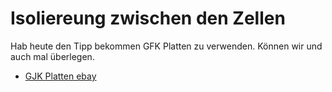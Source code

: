 # Isoliereung zwischen den Zellen

Hab heute den Tipp bekommen GFK Platten zu verwenden. Können wir und auch mal überlegen.

+ [GJK Platten ebay](https://www.ebay.de/itm/264191496994?itmmeta=01J1VQV0XZ581WY5VK1XCFJFAX&hash=item3d830a5322:g:g54AAOSwXHpcYXRC&itmprp=enc%3AAQAJAAAA4IueNQDGPo77Ui9YzMaCXezd9D4Qicv%2FgvuWvXU8qG7Ow3gZh3u%2BpTO%2Frt742XPgBu2kjvrk0lgSfnr8Z2TOVkAPR7HSm%2FcHKh2pjsFw6uAbtLjP5sB%2FWF8HHHDG%2B56z%2Fv0PrH6NCYu5PR2uQ5cNEAAQfsgELZDjEIpbXsvhO87dRpQT0IM8SgkUWZNFk9AefueQ9FzQOiF%2FWmaLuDpJZYzuncSuefvBp3XaAeia88y9kbjNc9qFWNIKhELHTO0KeqW2e40eCiKATpaIYl1VIE5ybGiOnaw%2BNFMnYA37Yihg%7Ctkp%3ABk9SR5SP7PeOZA)